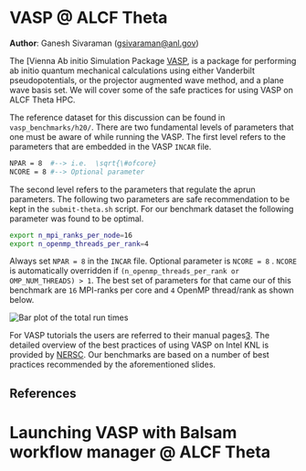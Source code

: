 # VASP @ ALCF Theta 

**Author**: Ganesh Sivaraman (gsivaraman@anl.gov)

The [Vienna Ab initio Simulation Package [VASP][1], is a package for performing ab initio quantum mechanical calculations using either Vanderbilt pseudopotentials, or the projector augmented wave method, and a plane wave basis set.  We will cover some of the safe practices for using VASP on ALCF Theta HPC. 

The reference dataset for this discussion can be found in `vasp_benchmarks/h20/`. There are two fundamental levels of parameters that one must be aware of while running the VASP. The first level refers to the parameters that are embedded in the VASP `INCAR` file. 

```bash
NPAR = 8  #--> i.e.  \sqrt{\#ofcore}
NCORE = 8 #--> Optional parameter 
```

The second level refers to the parameters that regulate the aprun parameters. The following two parameters are safe recommendation to be kept in the  `submit-theta.sh` script. For our benchmark dataset the following parameter was found to be optimal. 

```bash
export n_mpi_ranks_per_node=16
export n_openmp_threads_per_rank=4
```

Always set `NPAR = 8`  in the `INCAR` file. Optional parameter is `NCORE = 8`  . `NCORE` is automatically overridden if `(n_openmp_threads_per_rank or OMP_NUM_THREADS) > 1`.  The best set of parameters for that came our of this benchmark are `16` MPI-ranks per core and  `4` OpenMP thread/rank as shown below.

![Bar plot of the total  run times](vasp_benchmarks/h20/)


For  VASP tutorials the users are referred to their manual pages[3].  The detailed overview of the best practices of using VASP on Intel KNL is provided by [NERSC][4].  Our benchmarks are based on a number of best practices recommended by the aforementioned slides.


## References
[1]: https://en.wikipedia.org/wiki/Vienna_Ab_initio_Simulation_Package
[2]: https://cms.mpi.univie.ac.at/wiki/index.php/NPAR
[3]: http://cms.mpi.univie.ac.at/wiki/index.php/The_VASP_Manual
[4]: https://www.nersc.gov/assets/Uploads/Using-VASP-at-NERSC-20180629.pdf

# Launching VASP with Balsam workflow manager @ ALCF Theta 

